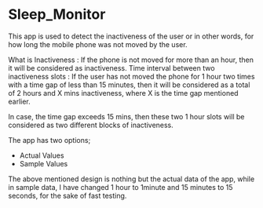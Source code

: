 # Sleep_Monitor
This app is used to detect the inactiveness of the user or in other words, for how long the mobile phone was not moved by the user.

What is Inactiveness : If the phone is not moved for more than an hour, then it will be considered as inactiveness.
Time interval between two inactiveness slots : If the user has not moved the phone for 1 hour two times with a time gap of less than 15 minutes, then it will be considered as a total of 2 hours and X mins inactiveness, where X is the time gap mentioned earlier.

In case, the time gap exceeds 15 mins, then these two 1 hour slots will be considered as two different blocks of inactiveness.

The app has two options;
- Actual Values
- Sample Values

The above mentioned design is nothing but the actual data of the app, while in sample data, I have changed 1 hour to 1minute and 15 minutes to 15 seconds, for the sake of fast testing.



